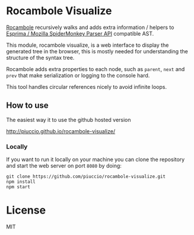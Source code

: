 # Rocambole Visualize

[Rocambole](https://github.com/millermedeiros/rocambole) recursively walks and adds extra information / helpers to [Esprima / Mozilla SpiderMonkey Parser API](http://esprima.org/doc/index.html#ast) compatible AST.

This module, rocambole visualize, is a web interface to display the generated tree in the browser, this is mostly needed for understanding the structure of the syntax tree.

Rocambole adds extra properties to each node, such as `parent`, `next` and `prev` that make serialization or logging to the console hard.

This tool handles circular references nicely to avoid infinite loops.

## How to use

The easiest way it to use the github hosted version

http://piuccio.github.io/rocambole-visualize/

### Locally

If you want to run it locally on your machine you can clone the repository and start the web server on port `8080` by doing:

````
git clone https://github.com/piuccio/rocambole-visualize.git
npm install
npm start
````

# License

MIT
